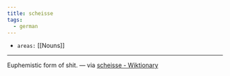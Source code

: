 ```yaml
---
title: scheisse
tags:
  - german
---
```


- `areas:` [[Nouns]]

---

Euphemistic form of shit. — via [scheisse - Wiktionary](https://en.wiktionary.org/wiki/scheisse)
